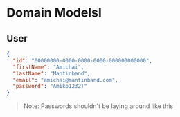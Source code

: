 ﻿# Domain ModelsI
## User

```json
{
  "id": "00000000-0000-0000-0000-000000000000",
  "firstName": "Amichai",
  "lastName": "Mantinband",
  "email": "amichai@mantinband.com",
  "password": "Amiko1232!"
}
```
> Note: Passwords shouldn't be laying around like this
